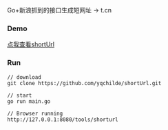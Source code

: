 Go+新浪抓到的接口生成短网址 -> t.cn

### Demo

[点我查看shortUrl](https://www.yqqy.top/tools/shorturl)

### Run

```shell
// download
git clone https://github.com/yqchilde/shortUrl.git

// start
go run main.go

// Browser running
http://127.0.0.1:8080/tools/shorturl
```

